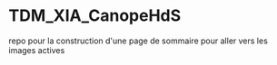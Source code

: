 # TDM_XIA_CanopeHdS
repo pour la construction d'une page de sommaire pour aller vers les images actives
